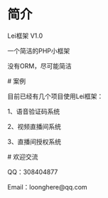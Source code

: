 # 简介
<p>Lei框架 V1.0</p>
<p>一个简洁的PHP小框架</p>
<p>没有ORM，尽可能简洁</p>
# 案例
<p>目前已经有几个项目使用Lei框架：</p>
<p>1、语音验证码系统</p>
<p>2、视频直播间系统</p>
<p>3、直播间授权系统</p>
# 欢迎交流
<p>QQ：308404877</p>
<p>Email：loonghere@qq.com</p>